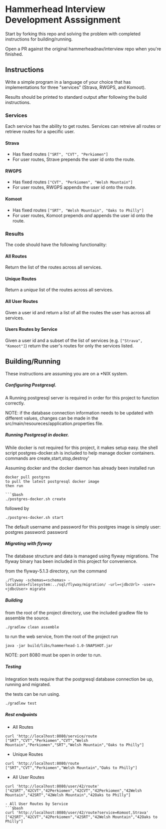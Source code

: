 # Hammerhead Interview Development Asssignment

Start by forking this repo and solving the problem with completed instructions for building/running.

Open a PR against the original hammerheadnav/interview repo when you're finished.

## Instructions

Write a simple program in a language of your choice that has implementations for three "services" (Strava, RWGPS, and Komoot).

Results should be printed to standard output after following the build instructions.

### Services

Each service has the ability to get routes. Services can retreive all routes or retrieve routes for a specific user.

#### Strava

* Has fixed routes  `["SRT", "CVT", "Perkiomen"]`
* For user routes, Strave prepends the user id onto the route.

#### RWGPS

* Has fixed routes  `["CVT", "Perkiomen", "Welsh Mountain"]`
* For user routes, RWGPS appends the user id onto the route.

#### Komoot

* Has fixed routes  `["SRT", "Welsh Mountain", "Oaks to Philly"]`
* For user routes, Komoot prepends *and* appends the user id onto the route.

### Results

The code should have the following functionality:

#### All Routes

Return the list of the routes across all services.

#### Unique Routes

Return a *unique* list of the routes across all services.

#### All User Routes

Given a user id and return a list of all the routes the user has across all services.

#### Users Routes by Service

Given a user id and a subset of the list of services (e.g. `["Strava", "Komoot"]`)
return the user's routes for only the services listed.


## Building/Running

These instructions are assuming you are on a *NIX system.

##### Configuring Postgresql.

A Running postgresql server is required in order for this project to function correctly.

NOTE: if the database connection information needs to be updated with different values, changes can be made
in the src/main/resoureces/application.properties file.

##### Running Postgresql in docker.

While docker is not required for this project, it makes setup easy. 
the shell script postgres-docker.sh is included to help manage docker containers.
commands are create,start,stop,destroy'

Assuming docker and the docker daemon has already been installed run 
```$bash
docker pull postgres
to pull the latest postgresql docker image
then run 

```$bash
./postgres-docker.sh create
```

followed by 

```$bash
./postgres-docker.sh start
```

The default username and password for this postgres image is simply 
user: postgres
password: password

##### Migrating with flyway

The database structure and data is managed using flyway migrations. The flyway binary has been included in this project
for convenience.

from the flyway-5.1.3 directory, run the command 

```$bash
./flyway -schemas=<schemas> -locations=filesystem:../sql/flyway/migration/ -url=<jdbcUrl> -user=<jdbcUser> migrate
```

##### Building

from the root of the project directory, use the included gradlew file to assemble the source. 

```$bash
./gradlew clean assemble
```

to run the web service, from the root of the project run

```$bash
java -jar build/libs/hammerhead-1.0-SNAPSHOT.jar
```

NOTE:  port 8080 must be open in order to run.

##### Testing

Integration tests require that the postgresql database connection be up, running and migrated. 

the tests can be run using.

```$bash
./gradlew test
```
##### Rest endpoints 

- All Routes

```$bash
curl 'http://localhost:8080/service/route
["SRT","CVT","Perkiomen","CVT","Welsh Mountain","Perkiomen","SRT","Welsh Mountain","Oaks to Philly"]
```

- Unique Routes

```$bash
curl 'http://localhost:8080/route
["SRT","CVT","Perkiomen","Welsh Mountain","Oaks to Philly"]
```

- All User Routes

```$bash
curl 'http://localhost:8080/user/42/route'
["42SRT","42CVT","42Perkiomen","42CVT","42Perkiomen","42Welsh Mountain","42SRT","42Welsh Mountain","42Oaks to Philly"]

- All User Routes by Service
```$bash
curl 'http://localhost:8080/user/42/route?service=Komoot,Strava'
["42SRT","42CVT","42Perkiomen","42SRT","42Welsh Mountain","42Oaks to Philly"]
```

